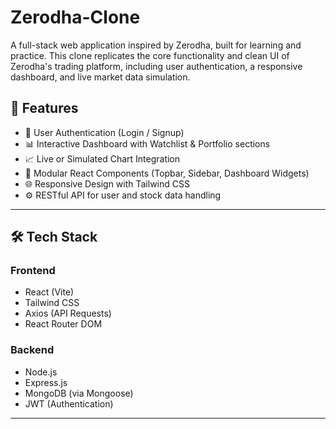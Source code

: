 # Zerodha-Clone
A full-stack web application inspired by Zerodha, built for learning and practice. This clone replicates the core functionality and clean UI of Zerodha's trading platform, including user authentication, a responsive dashboard, and live market data simulation.

## 🚀 Features

- 🔐 User Authentication (Login / Signup)
- 📊 Interactive Dashboard with Watchlist & Portfolio sections
- 📈 Live or Simulated Chart Integration
- 🧩 Modular React Components (Topbar, Sidebar, Dashboard Widgets)
- 🌐 Responsive Design with Tailwind CSS
- ⚙️ RESTful API for user and stock data handling

---

## 🛠️ Tech Stack

### Frontend
- React (Vite)
- Tailwind CSS
- Axios (API Requests)
- React Router DOM

### Backend
- Node.js
- Express.js
- MongoDB (via Mongoose)
- JWT (Authentication)

---


